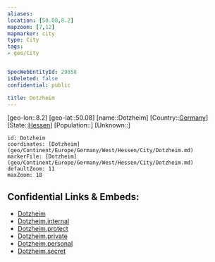 ```yaml
---
aliases: 
location: [50.08,8.2]
mapzoom: [7,12] 
mapmarker: city 
type: City
tags:
- geo/City


SpocWebEntityId: 29858
isDeleted: false
confidential: public

title: Dotzheim
---
```

[geo-lon::8.2]
[geo-lat::50.08]
[name::Dotzheim]
[Country::[Germany](geo/Continent/Europe/Germany.md)]
[State::[Hessen](geo/Continent/Europe/Germany/West/Hessen.md)]
[Population::]
[Unknown::]


```leaflet
id: Dotzheim
coordinates: [Dotzheim](geo/Continent/Europe/Germany/West/Hessen/City/Dotzheim.md)
markerFile: [Dotzheim](geo/Continent/Europe/Germany/West/Hessen/City/Dotzheim.md)
defaultZoom: 11 
maxZoom: 18
```


## Confidential Links & Embeds: 
- [Dotzheim](../../../../../../../../_public/geo/Continent/Europe/Germany/West/Hessen/City/Dotzheim.md) 
- [Dotzheim.internal](../../../../../../../../_internal/geo/Continent/Europe/Germany/West/Hessen/City/Dotzheim.internal.md) 
- [Dotzheim.protect](../../../../../../../../_protect/geo/Continent/Europe/Germany/West/Hessen/City/Dotzheim.protect.md) 
- [Dotzheim.private](../../../../../../../../_private/geo/Continent/Europe/Germany/West/Hessen/City/Dotzheim.private.md) 
- [Dotzheim.personal](../../../../../../../../_personal/geo/Continent/Europe/Germany/West/Hessen/City/Dotzheim.personal.md) 
- [Dotzheim.secret](../../../../../../../../_secret/geo/Continent/Europe/Germany/West/Hessen/City/Dotzheim.secret.md) 
